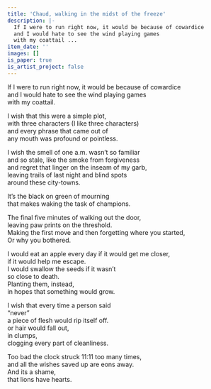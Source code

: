 ```yaml
---
title: 'Chaud, walking in the midst of the freeze'
description: |-
  If I were to run right now, it would be because of cowardice  
  and I would hate to see the wind playing games  
  with my coattail ...
item_date: ''
images: []
is_paper: true
is_artist_project: false
---
```

If I were to run right now, it would be because of cowardice\
and I would hate to see the wind playing games\
with my coattail.

I wish that this were a simple plot,\
with three characters (I like three characters)\
and every phrase that came out of\
any mouth was profound or pointless.

I wish the smell of one a.m. wasn’t so familiar\
and so stale, like the smoke from forgiveness\
and regret that linger on the inseam of my garb,\
leaving trails of last night and blind spots\
around these city-towns.

It’s the black on green of mourning\
that makes waking the task of champions.

The final five minutes of walking out the door,\
leaving paw prints on the threshold.\
Making the first move and then forgetting where you started,\
Or why you bothered.

I would eat an apple every day if it would get me closer,\
if it would help me escape.\
I would swallow the seeds if it wasn’t\
so close to death.\
Planting them, instead,\
in hopes that something would grow.

I wish that every time a person said\
“never”\
a piece of flesh would rip itself off.\
or hair would fall out,\
in clumps,\
clogging every part of cleanliness.

Too bad the clock struck 11:11 too many times,\
and all the wishes saved up are eons away.\
And its a shame,\
that lions have hearts.
